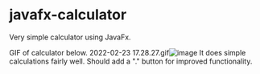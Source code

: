 # javafx-calculator

Very simple calculator using JavaFx.

GIF of calculator below.
2022-02-23 17.28.27.gif![image](https://user-images.githubusercontent.com/40612056/155374223-59171ce5-7fd5-4aac-b127-07e24c97c549.png)
It does simple calculations fairly well. Should add a "." button for improved functionality.
